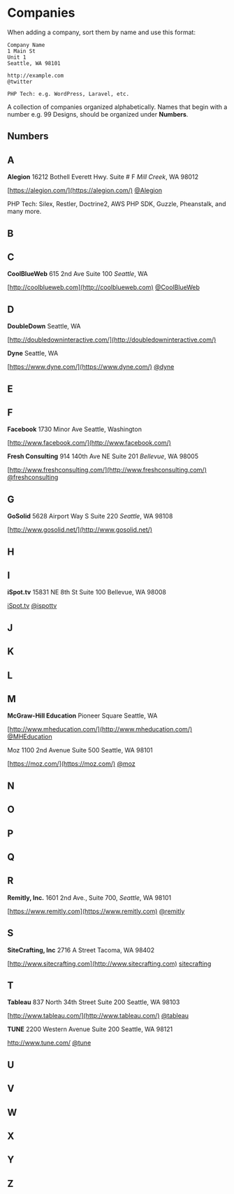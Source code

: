 
# Companies
 
When adding a company, sort them by name and use this format:
```
Company Name
1 Main St
Unit 1
Seattle, WA 98101

http://example.com
@twitter

PHP Tech: e.g. WordPress, Laravel, etc.
```

A collection of companies organized alphabetically. Names that begin with a number e.g. 99 Designs, should be 
organized under **Numbers**. 


## Numbers


## A

**Alegion** 
16212 Bothell Everett Hwy.
Suite # F
_Mill Creek_, WA 98012

[https://alegion.com/](https://alegion.com/)
[@Alegion](http://twitter.com/alegion) 

PHP Tech: Silex, Restler, Doctrine2, AWS PHP SDK, Guzzle, Pheanstalk, and many more.


## B


## C

**CoolBlueWeb** 
615 2nd Ave 
Suite 100 
_Seattle_, WA

[http://coolblueweb.com](http://coolblueweb.com) 
[@CoolBlueWeb](https://twitter.com/CoolBlueWeb) 

## D 

**DoubleDown**
Seattle, WA

[http://doubledowninteractive.com/](http://doubledowninteractive.com/)


**Dyne**
Seattle, WA

[https://www.dyne.com/](https://www.dyne.com/)
[@dyne](https://www.twitter.com/dyne)

## E 


## F 

**Facebook**
1730 Minor Ave
Seattle, Washington

[http://www.facebook.com/](http://www.facebook.com/)



**Fresh Consulting**
914 140th Ave NE
Suite 201
_Bellevue_, WA 98005

[http://www.freshconsulting.com/](http://www.freshconsulting.com/)
[@freshconsulting](http://twitter.com/freshconsulting)


## G 

**GoSolid** 
5628 Airport Way S
Suite 220
_Seattle_, WA 98108

[http://www.gosolid.net/](http://www.gosolid.net/) 

## H 


## I 

**iSpot.tv**
15831 NE 8th St 
Suite 100
Bellevue, WA 98008

[iSpot.tv](http://iSpot.tv) 
[@ispottv](https://twitter.com/ispottv)

## J 


## K 


## L 



## M 

**McGraw-Hill Education** 
Pioneer Square
Seattle, WA

[http://www.mheducation.com/](http://www.mheducation.com/)
[@MHEducation](http://twitter.com/MHEducation) 

Moz
1100 2nd Avenue
Suite 500
Seattle, WA 98101

[https://moz.com/](https://moz.com/)
[@moz](http://twitter.com/moz)

## N 


## O 


## P 


## Q 


## R 

**Remitly, Inc.**
1601 2nd Ave., Suite 700,
_Seattle_, WA 98101

[https://www.remitly.com](https://www.remitly.com)
[@remitly](https://twitter.com/remitly)

## S 

**SiteCrafting, Inc**
2716 A Street
Tacoma, WA 98402

[http://www.sitecrafting.com](http://www.sitecrafting.com)
[sitecrafting](http://www.twitter.com/sitecrafting) 


## T 

**Tableau** 
837 North 34th Street
Suite 200
Seattle, WA 98103

[http://www.tableau.com/](http://www.tableau.com/)
[@tableau](http://www.twitter.com/tableau) 


**TUNE** 
2200 Western Avenue
Suite 200
Seattle, WA 98121

http://www.tune.com/
[@tune](http://www.twitter.com/tune) 


## U 


## V 


## W 
 


## X 


## Y 


## Z 


